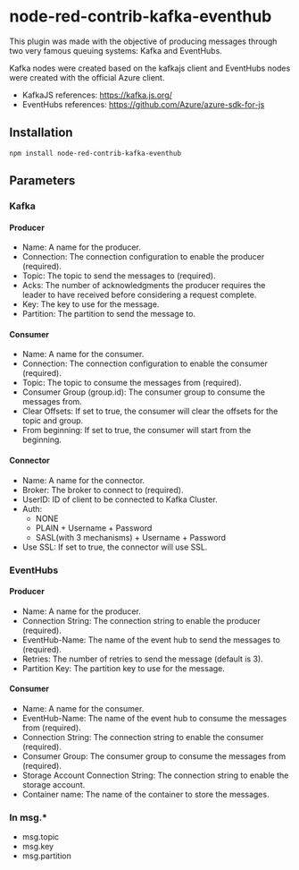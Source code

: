 # node-red-contrib-kafka-eventhub

This plugin was made with the objective of producing messages through two very famous queuing systems: Kafka and EventHubs.

Kafka nodes were created based on the kafkajs client and EventHubs nodes were created with the official Azure client.

- KafkaJS references: https://kafka.js.org/
- EventHubs references: https://github.com/Azure/azure-sdk-for-js

## Installation

`npm install node-red-contrib-kafka-eventhub`

## Parameters

### Kafka

#### Producer

* Name: A name for the producer.
* Connection: The connection configuration to enable the producer (required).
* Topic: The topic to send the messages to (required).
* Acks: The number of acknowledgments the producer requires the leader to have received before considering a request complete.
* Key: The key to use for the message.
* Partition: The partition to send the message to.

#### Consumer

* Name: A name for the consumer.
* Connection: The connection configuration to enable the consumer (required).
* Topic: The topic to consume the messages from (required).
* Consumer Group (group.id): The consumer group to consume the messages from.
* Clear Offsets: If set to true, the consumer will clear the offsets for the topic and group.
* From beginning: If set to true, the consumer will start from the beginning.

#### Connector

* Name: A name for the connector.
* Broker: The broker to connect to (required).
* UserID: ID of client to be connected to Kafka Cluster.
* Auth:
  * NONE
  * PLAIN + Username + Password
  * SASL(with 3 mechanisms) + Username + Password
* Use SSL: If set to true, the connector will use SSL.

### EventHubs

#### Producer

* Name: A name for the producer.
* Connection String: The connection string to enable the producer (required).
* EventHub-Name: The name of the event hub to send the messages to (required).
* Retries: The number of retries to send the message (default is 3).
* Partition Key: The partition key to use for the message.

#### Consumer

* Name: A name for the consumer.
* EventHub-Name: The name of the event hub to consume the messages from (required).
* Connection String: The connection string to enable the consumer (required).
* Consumer Group: The consumer group to consume the messages from (required).
* Storage Account Connection String: The connection string to enable the storage account.
* Container name: The name of the container to store the messages.

### In msg.*

* msg.topic
* msg.key
* msg.partition




